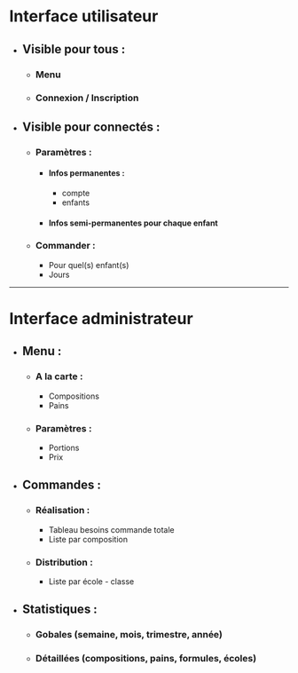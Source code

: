 # Interface utilisateur

  * ## Visible pour tous :
    * ### Menu
    * ### Connexion / Inscription

  * ## Visible pour connectés :
    * ### Paramètres :
      * #### Infos permanentes :
        - compte
        - enfants
      * #### Infos semi-permanentes pour chaque enfant

    * ### Commander :
      * Pour quel(s) enfant(s)
      * Jours

___

# Interface administrateur

  * ## Menu :

    * ### A la carte :
      * Compositions
      * Pains

    * ### Paramètres :
      * Portions
      * Prix

  * ## Commandes :
    * ### Réalisation :
      * Tableau besoins commande totale
      * Liste par composition

    * ### Distribution :
      * Liste par école - classe

  * ## Statistiques :
    * ### Gobales (semaine, mois, trimestre, année)
    * ### Détaillées (compositions, pains, formules, écoles)
